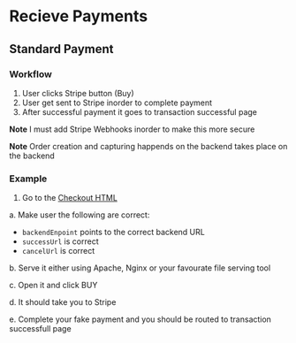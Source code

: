 # Recieve Payments

## Standard Payment

### Workflow
1. User clicks Stripe button (Buy)
2. User get sent to Stripe inorder to complete payment
3. After successful payment it goes to transaction successful page

**Note** I must add Stripe Webhooks inorder to make this more secure

**Note** Order creation and capturing happends on the backend takes place on the backend

### Example
1. Go to the [Checkout HTML](#https://github.com/takumade/papapi/blob/main/src/frontents/stripe/checkout.html)

a. Make user the following are correct:
- `backendEnpoint` points to the correct backend URL
- `successUrl` is correct
- `cancelUrl` is correct

b. Serve it either using Apache, Nginx or your favourate file serving tool

c. Open it and click BUY

d. It should take you to Stripe

e. Complete your fake payment and you should be routed to transaction successfull page